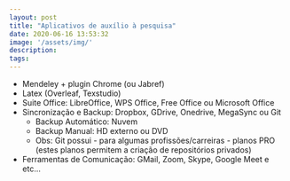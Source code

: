 ```yaml
---
layout: post
title: "Aplicativos de auxílio à pesquisa"
date: 2020-06-16 13:53:32
image: '/assets/img/'
description:
tags:
---
```


* Mendeley + plugin Chrome (ou Jabref)
* Latex (Overleaf, Texstudio)
* Suite Office: LibreOffice, WPS Office, Free Office ou Microsoft Office
* Sincronização e Backup: Dropbox, GDrive, Onedrive, MegaSync ou Git
  * Backup Automático: Nuvem
  * Backup Manual: HD externo ou DVD
  * Obs: Git possui - para algumas profissões/carreiras - planos PRO (estes planos permitem a criação de repositórios privados) 
* Ferramentas de Comunicação: GMail, Zoom, Skype, Google Meet e etc...